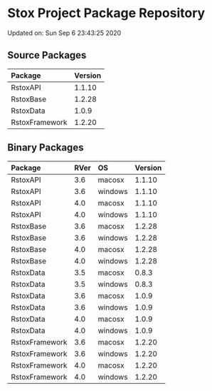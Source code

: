 # Stox Project Package Repository


Updated on: Sun Sep  6 23:43:25 2020
## Source Packages

|Package        |Version |
|:--------------|:-------|
|RstoxAPI       |1.1.10  |
|RstoxBase      |1.2.28  |
|RstoxData      |1.0.9   |
|RstoxFramework |1.2.20  |

## Binary Packages

|Package        |RVer |OS      |Version |
|:--------------|:----|:-------|:-------|
|RstoxAPI       |3.6  |macosx  |1.1.10  |
|RstoxAPI       |3.6  |windows |1.1.10  |
|RstoxAPI       |4.0  |macosx  |1.1.10  |
|RstoxAPI       |4.0  |windows |1.1.10  |
|RstoxBase      |3.6  |macosx  |1.2.28  |
|RstoxBase      |3.6  |windows |1.2.28  |
|RstoxBase      |4.0  |macosx  |1.2.28  |
|RstoxBase      |4.0  |windows |1.2.28  |
|RstoxData      |3.5  |macosx  |0.8.3   |
|RstoxData      |3.5  |windows |0.8.3   |
|RstoxData      |3.6  |macosx  |1.0.9   |
|RstoxData      |3.6  |windows |1.0.9   |
|RstoxData      |4.0  |macosx  |1.0.9   |
|RstoxData      |4.0  |windows |1.0.9   |
|RstoxFramework |3.6  |macosx  |1.2.20  |
|RstoxFramework |3.6  |windows |1.2.20  |
|RstoxFramework |4.0  |macosx  |1.2.20  |
|RstoxFramework |4.0  |windows |1.2.20  |
